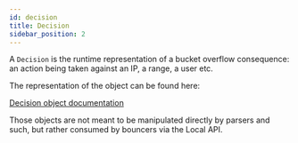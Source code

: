 ```yaml
---
id: decision
title: Decision
sidebar_position: 2
---
```


A `Decision` is the runtime representation of a bucket overflow consequence: an action being taken against an IP, a range, a user etc.

The representation of the object can be found here: 

[Decision object documentation](https://pkg.go.dev/github.com/crowdsecurity/crowdsec/pkg/models#Decision)

Those objects are not meant to be manipulated directly by parsers and such, but rather consumed by bouncers via the Local API.


